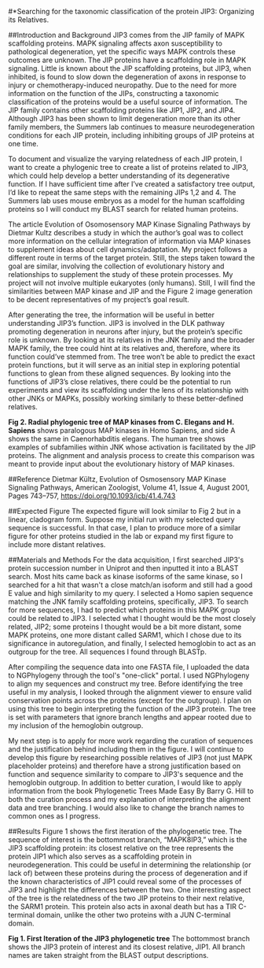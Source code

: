 #*Searching for the taxonomic classification of the protein JIP3: Organizing its Relatives.

##Introduction and Background
JIP3 comes from the JIP family of MAPK scaffolding proteins. MAPK signaling affects axon susceptibility to pathological degeneration, yet the specific ways MAPK controls these outcomes are unknown. The JIP proteins have a scaffolding role in MAPK signaling. Little is known about the JIP scaffolding proteins, but JIP3, when inhibited, is found to slow down the degeneration of axons in response to injury or chemotherapy-induced neuropathy. Due to the need for more information on the function of the JIPs, constructing a taxonomic classification of the proteins would be a useful source of information. The JIP family contains other scaffolding proteins like JIP1, JIP2, and JIP4. Although JIP3 has been shown to limit degeneration more than its other family members, the Summers lab continues to measure neurodegeneration conditions for each JIP protein, including inhibiting groups of JIP proteins at one time. 

To document and visualize the varying relatedness of each JIP protein, I want to create a phylogenic tree to create a list of proteins related to JIP3, which could help develop a better understanding of its degenerative function. If I have sufficient time after I’ve created a satisfactory tree output, I’d like to repeat the same steps with the remaining JIPs 1,2 and 4. The Summers lab uses mouse embryos as a model for the human scaffolding proteins so I will conduct my BLAST search for related human proteins. 

The article Evolution of Osomosensory MAP Kinase Signaling Pathways by Dietmar Kultz describes a study in which the author’s goal was to collect more information on the cellular integration of information via MAP kinases to supplement ideas about cell dynamics/adaptation. My project follows a different route in terms of the target protein. Still, the steps taken toward the goal are similar, involving the collection of evolutionary history and relationships to supplement the study of these protein processes. My project will not involve multiple eukaryotes (only humans). Still, I will find the similarities between MAP kinase and JIP and the Figure 2 image generation to be decent representatives of my project’s goal result. 

After generating the tree, the information will be useful in better understanding JIP3’s function. JIP3 is involved in the DLK pathway promoting degeneration in neurons after injury, but the protein’s specific role is unknown. By looking at its relatives in the JNK family and the broader MAPK family, the tree could hint at its relatives and, therefore, where its function could’ve stemmed from. The tree won’t be able to predict the exact protein functions, but it will serve as an initial step in exploring potential functions to glean from these aligned sequences. By looking into the functions of JIP3’s close relatives, there could be the potential to run experiments and view its scaffolding under the lens of its relationship with other JNKs or MAPKs, possibly working similarly to these better-defined relatives. 

**Fig 2. Radial phylogenic tree of MAP kinases from C. Elegans and H. Sapiens**
shows paralogous MAP kinases in Homo Sapiens, and side A shows the same in Caenorhabditis elegans. The human tree shows examples of subfamilies within JNK whose activation is facilitated by the JIP proteins. The alignment and analysis process to create this comparison was meant to provide input about the evolutionary history of MAP kinases.

##Reference
Dietmar Kültz, Evolution of Osmosensory MAP Kinase Signaling Pathways, American Zoologist, Volume 41, Issue 4, August 2001, Pages 743–757, https://doi.org/10.1093/icb/41.4.743

##Expected Figure
The expected figure will look similar to Fig 2 but in a linear, cladogram form. Suppose my initial run with my selected query sequence is successful. In that case, I plan to produce more of a similar figure for other proteins studied in the lab or expand my first figure to include more distant relatives.

##Materials and Methods
For the data acquisition, I first searched JIP3's protein succession number in Uniprot and then inputted it into a BLAST search. Most hits came back as kinase isoforms of the same kinase, so I searched for a hit that wasn't a close match/an isoform and still had a good E value and high similarity to my query. I selected a Homo sapien sequence matching the JNK family scaffolding proteins, specifically, JIP3. To search for more sequences, I had to predict which proteins in this MAPK group could be related to JIP3. I selected what I thought would be the most closely related, JIP2; some proteins I thought would be a bit more distant, some MAPK proteins, one more distant called SARM1, which I chose due to its significance in autoregulation, and finally, I selected hemoglobin to act as an outgroup for the tree. All sequences I found through BLASTp. 

After compiling the sequence data into one FASTA file, I uploaded the data to NGPhylogeny through the tool's "one-click" portal. I used NGPhylogeny to align my sequences and construct my tree. Before identifying the tree useful in my analysis, I looked through the alignment viewer to ensure valid conservation points across the proteins (except for the outgroup). I plan on using this tree to begin interpreting the function of the JIP3 protein. The tree is set with parameters that ignore branch lengths and appear rooted due to my inclusion of the hemoglobin outgroup. 

My next step is to apply for more work regarding the curation of sequences and the justification behind including them in the figure. I will continue to develop this figure by researching possible relatives of JIP3 (not just MAPK placeholder proteins) and therefore have a strong justification based on function and sequence similarity to compare to JIP3's sequence and the hemoglobin outgroup. In addition to better curation, I would like to apply information from the book Phylogenetic Trees Made Easy By Barry G. Hill to both the curation process and my explanation of interpreting the alignment data and tree branching. I would also like to change the branch names to common ones as I progress. 

##Results
Figure 1 shows the first iteration of the phylogenetic tree. The sequence of interest is the bottommost branch, “MAPK8IP3,” which is the JIP3 scaffolding protein: its closest relative on the tree represents the protein JIP1 which also serves as a scaffolding protein in neurodegeneration. This could be useful in determining the relationship (or lack of) between these proteins during the process of degeneration and if the known characteristics of JIP1 could reveal some of the processes of JIP3 and highlight the differences between the two. One interesting aspect of the tree is the relatedness of the two JIP proteins to their next relative, the SARM1 protein. This protein also acts in axonal death but has a TIR C-terminal domain, unlike the other two proteins with a JUN C-terminal domain. 

**Fig 1. First Iteration of the JIP3 phylogenetic tree**
The bottommost branch shows the JIP3 protein of interest and its closest relative, JIP1. All branch names are taken straight from the BLAST output descriptions. 

